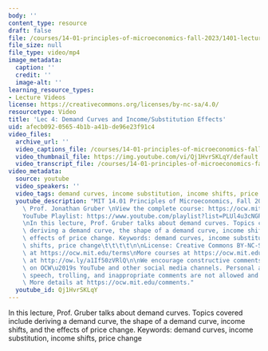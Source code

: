 ```yaml
---
body: ''
content_type: resource
draft: false
file: /courses/14-01-principles-of-microeconomics-fall-2023/1401-lecture04-2023sep18_360p_16_9.mp4
file_size: null
file_type: video/mp4
image_metadata:
  caption: ''
  credit: ''
  image-alt: ''
learning_resource_types:
- Lecture Videos
license: https://creativecommons.org/licenses/by-nc-sa/4.0/
resourcetype: Video
title: 'Lec 4: Demand Curves and Income/Substitution Effects'
uid: afecb092-0565-4b1b-a41b-de96e23f91c4
video_files:
  archive_url: ''
  video_captions_file: /courses/14-01-principles-of-microeconomics-fall-2023/1u7QgZleF_LElj3-IW_az5kyYaq1fvYfj_transcript.webvtt
  video_thumbnail_file: https://img.youtube.com/vi/Qj1HvrSKLqY/default.jpg
  video_transcript_file: /courses/14-01-principles-of-microeconomics-fall-2023/1u7QgZleF_LElj3-IW_az5kyYaq1fvYfj_transcript.pdf
video_metadata:
  source: youtube
  video_speakers: ''
  video_tags: demand curves, income substitution, income shifts, price change
  youtube_description: "MIT 14.01 Principles of Microeconomics, Fall 2023 \nInstructor:\
    \ Prof. Jonathan Gruber \nView the complete course: https://ocw.mit.edu/14-01F23\n\
    YouTube Playlist: https://www.youtube.com/playlist?list=PLUl4u3cNGP60V7HxLYRaJMbFzP77bzEjb\n\
    \nIn this lecture, Prof. Gruber talks about demand curves. Topics covered include\
    \ deriving a demand curve, the shape of a demand curve, income shifts, and the\
    \ effects of price change. Keywords: demand curves, income substitution, income\
    \ shifts, price change\t\t\t\t\n\nLicense: Creative Commons BY-NC-SA\nMore information\
    \ at https://ocw.mit.edu/terms\nMore courses at https://ocw.mit.edu\nSupport OCW\
    \ at http://ow.ly/a1If50zVRlQ\n\nWe encourage constructive comments and discussion\
    \ on OCW\u2019s YouTube and other social media channels. Personal attacks, hate\
    \ speech, trolling, and inappropriate comments are not allowed and may be removed.\
    \ More details at https://ocw.mit.edu/comments."
  youtube_id: Qj1HvrSKLqY
---
```

In this lecture, Prof. Gruber talks about demand curves. Topics covered include deriving a demand curve, the shape of a demand curve, income shifts, and the effects of price change. Keywords: demand curves, income substitution, income shifts, price change